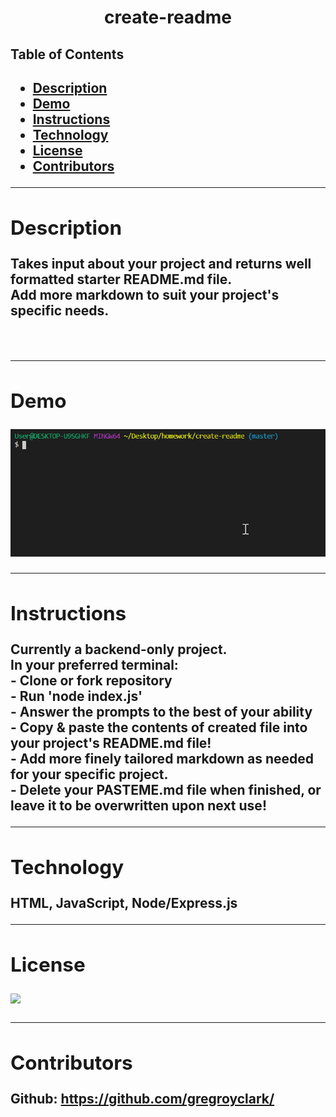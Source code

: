 <h1 align="center">create-readme</h1> 
  <h2>Table of Contents<h2>
  <ul>
    <li>
      <a href="#description">Description</a>
    </li>
      <li><a href="#demo">Demo</a>
    </li>
      <li><a href="#instructions">Instructions</a>
    </li>
      <li><a href="#tech">Technology</a>
    </li>
      <li><a href="#license">License</a>
    </li>
      <li><a href="#contributors">Contributors</a>
    </li>
  </ul>
    <hr>
  <div id="description"><h2>Description</h2> </div>
  <p>
    Takes input about your project and returns well formatted starter README.md file.
    <br>
    Add more markdown to suit your project's specific needs.
  </p>

  <br>
  <hr>

  <div id="demo"><h2>Demo</h2></div>
    <p><img src="assets/create-readme.gif"></p>
  
  <hr>
  
  <div id="instructions"><h2>Instructions</h2> </div>
  <p>
  Currently a backend-only project.
  <br>
  In your preferred terminal:
  <br>
  - Clone or fork repository
  <br>
  - Run 'node index.js'
  <br>
  - Answer the prompts to the best of your ability
  <br/>
  - Copy & paste the contents of created file into your project's README.md file!
  <br>
  - Add more finely tailored markdown as needed for your specific project.
  <br/>
  - Delete your PASTEME.md file when finished, or leave it to be overwritten upon next use!
  </p>
  
  <hr>
  
  <div id="tech"><h2>Technology</h2></div>           
  <p>HTML, JavaScript, Node/Express.js</p>
  
  <hr>
  
  <div id="license"><h2>License</h2></div>
  <p><img align="left" src="https://img.shields.io/badge/License-MIT-blue"></p><br>
  
  <hr>
  
  <div id="contributors"><h2>Contributors</h2> </div>
    <p>
    Github:
      <a href="https://github.com/gregroyclark/">
        https://github.com/gregroyclark/
      </a>
  </p>
